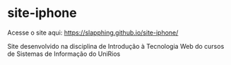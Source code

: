 # site-iphone

Acesse o site aqui: https://slapphing.github.io/site-iphone/

Site desenvolvido na disciplina de Introdução à Tecnologia Web do cursos de Sistemas de Informação do UniRios
